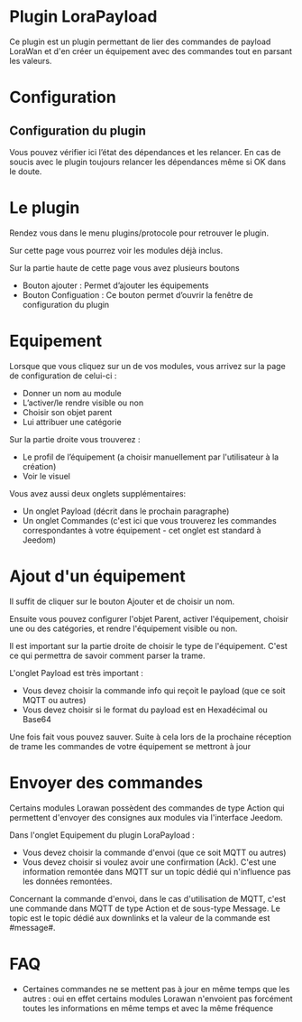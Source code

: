 # Plugin LoraPayload

Ce plugin est un plugin permettant de lier des commandes de payload LoraWan et d'en créer un équipement avec des commandes tout en parsant les valeurs.

# Configuration

## Configuration du plugin

Vous pouvez vérifier ici l’état des dépendances et les relancer. En cas de soucis avec le plugin toujours relancer les dépendances même si OK dans le doute.


# Le plugin

Rendez vous dans le menu plugins/protocole pour retrouver le plugin.

Sur cette page vous pourrez voir les modules déjà inclus.

Sur la partie haute de cette page vous avez plusieurs boutons

-   Bouton ajouter : Permet d’ajouter les équipements
-   Bouton Configuation : Ce bouton permet d’ouvrir la fenêtre de configuration du plugin

# Equipement

Lorsque que vous cliquez sur un de vos modules, vous arrivez sur la page de configuration de celui-ci :

-   Donner un nom au module
-   L’activer/le rendre visible ou non
-   Choisir son objet parent
-   Lui attribuer une catégorie

Sur la partie droite vous trouverez :

-   Le profil de l’équipement (a choisir manuellement par l'utilisateur à la création)
-   Voir le visuel

Vous avez aussi deux onglets supplémentaires:

-   Un onglet Payload (décrit dans le prochain paragraphe)
-   Un onglet Commandes (c'est ici que vous trouverez les commandes correspondantes à votre équipement - cet onglet est standard à Jeedom)

# Ajout d'un équipement

Il suffit de cliquer sur le bouton Ajouter et de choisir un nom.

Ensuite vous pouvez configurer l'objet Parent, activer l'équipement, choisir une ou des catégories, et rendre l'équipement visible ou non.

Il est important sur la partie droite de choisir le type de l'équipement. C'est ce qui permettra de savoir comment parser la trame.

L'onglet Payload est très important :

-   Vous devez choisir la commande info qui reçoit le payload (que ce soit MQTT ou autres)
-   Vous devez choisir si le format du payload est en Hexadécimal ou Base64


Une fois fait vous pouvez sauver. Suite à cela lors de la prochaine réception de trame les commandes de votre équipement se mettront à jour

# Envoyer des commandes

Certains modules Lorawan possèdent des commandes de type Action qui permettent d'envoyer des consignes aux modules via l'interface Jeedom.

Dans l'onglet Equipement du plugin LoraPayload :

- Vous devez choisir la commande d'envoi (que ce soit MQTT ou autres)
- Vous devez choisir si voulez avoir une confirmation (Ack). C'est une information remontée dans MQTT sur un topic dédié qui n'influence pas les données remontées.

Concernant la commande d'envoi, dans le cas d'utilisation de MQTT, c'est une commande dans MQTT de type Action et de sous-type Message. Le topic est le topic dédié aux downlinks et la valeur de la commande est #message#.

# FAQ

-   Certaines commandes ne se mettent pas à jour en même temps que les autres : oui en effet certains modules Lorawan n'envoient pas forcément toutes les informations en même temps et avec la même fréquence
